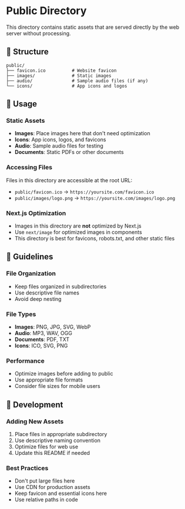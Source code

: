 # Public Directory

This directory contains static assets that are served directly by the web server without processing.

## 📁 Structure

```
public/
├── favicon.ico          # Website favicon
├── images/              # Static images
├── audio/               # Sample audio files (if any)
└── icons/               # App icons and logos
```

## 🎯 Usage

### Static Assets
- **Images**: Place images here that don't need optimization
- **Icons**: App icons, logos, and favicons
- **Audio**: Sample audio files for testing
- **Documents**: Static PDFs or other documents

### Accessing Files
Files in this directory are accessible at the root URL:
- `public/favicon.ico` → `https://yoursite.com/favicon.ico`
- `public/images/logo.png` → `https://yoursite.com/images/logo.png`

### Next.js Optimization
- Images in this directory are **not** optimized by Next.js
- Use `next/image` for optimized images in components
- This directory is best for favicons, robots.txt, and other static files

## 📝 Guidelines

### File Organization
- Keep files organized in subdirectories
- Use descriptive file names
- Avoid deep nesting

### File Types
- **Images**: PNG, JPG, SVG, WebP
- **Audio**: MP3, WAV, OGG
- **Documents**: PDF, TXT
- **Icons**: ICO, SVG, PNG

### Performance
- Optimize images before adding to public
- Use appropriate file formats
- Consider file sizes for mobile users

## 🔧 Development

### Adding New Assets
1. Place files in appropriate subdirectory
2. Use descriptive naming convention
3. Optimize files for web use
4. Update this README if needed

### Best Practices
- Don't put large files here
- Use CDN for production assets
- Keep favicon and essential icons here
- Use relative paths in code 